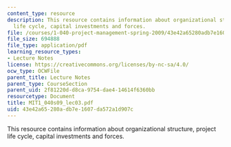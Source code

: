 ```yaml
---
content_type: resource
description: This resource contains information about organizational structure, project
  life cycle, capital investments and forces.
file: /courses/1-040-project-management-spring-2009/43e42a65280adb7e1607da572a1d907c_MIT1_040s09_lec03.pdf
file_size: 694888
file_type: application/pdf
learning_resource_types:
- Lecture Notes
license: https://creativecommons.org/licenses/by-nc-sa/4.0/
ocw_type: OCWFile
parent_title: Lecture Notes
parent_type: CourseSection
parent_uid: 2f81220d-d8ca-9754-dae4-14614f6360bb
resourcetype: Document
title: MIT1_040s09_lec03.pdf
uid: 43e42a65-280a-db7e-1607-da572a1d907c
---
```

This resource contains information about organizational structure, project life cycle, capital investments and forces.